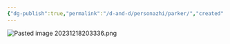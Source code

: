 ```yaml
---
{"dg-publish":true,"permalink":"/d-and-d/personazhi/parker/","created":"2024-02-19T19:15:29.009+03:00","updated":"2023-12-26T14:52:53.190+03:00"}
---
```



![Pasted image 20231218203336.png](/img/user/D&D/img/Pasted%20image%2020231218203336.png)

